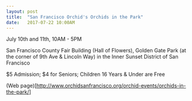 ```yaml
---
layout: post
title:  "San Francisco Orchid's Orchids in the Park"
date:   2017-07-22 10:00AM
---
```


July 10th and 11th, 10AM - 5PM

San Francisco County Fair Building (Hall of Flowers), Golden Gate Park
(at the corner of 9th Ave & Lincoln Way) in the Inner Sunset District of San Francisco

$5 Admission; $4 for Seniors; Children 16 Years & Under are Free

(Web page)[http://www.orchidsanfrancisco.org/orchid-events/orchids-in-the-park/]